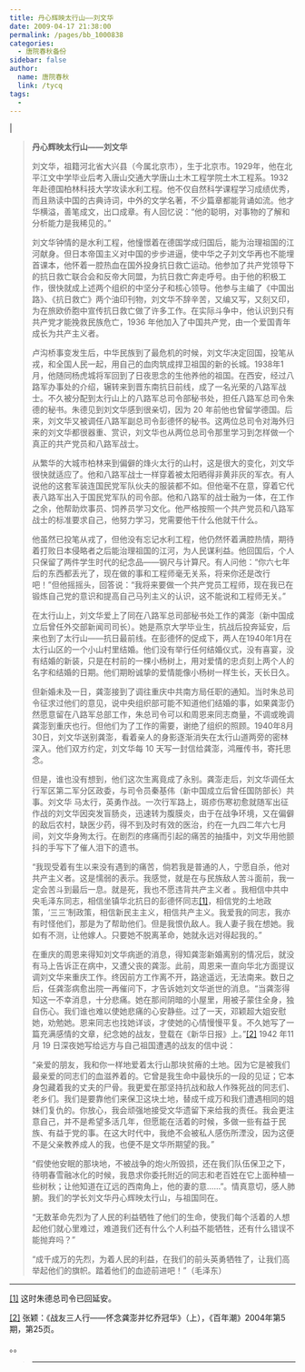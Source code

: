 ```yaml
---
title: 丹心辉映太行山——刘文华
date: 2009-04-17 21:38:00
permalink: /pages/bb_1000838
categories: 
  - 唐院春秋备份
sidebar: false
author: 
  name: 唐院春秋
  link: /tycq
tags: 
  - 
---
```


|

> **丹心辉映太行山——刘文华**  
>
>
>
> 刘文华，祖籍河北省大兴县（今属北京市），生于北京市。1929年，他在北平江文中学毕业后考入唐山交通大学唐山土木工程学院土木工程系。1932年赴德国柏林科技大学攻读水利工程。他不仅自然科学课程学习成绩优秀，而且熟读中国的古典诗词，中外的文学名著，不少篇章都能背诵如流。他才华横溢，善笔成文，出口成章。有人回忆说：“他的聪明，对事物的了解和分析能力是我稀见的。”
>
>
> 刘文华钟情的是水利工程，他憧憬着在德国学成归国后，能为治理祖国的江河献身。但日本帝国主义对中国的步步进逼，使中华之子刘文华再也不能埋首课本，他怀着一腔热血在国外投身抗日救亡运动。他参加了共产党领导下的抗日救亡联合会和反帝大同盟，为抗日救亡奔走呼号。由于他的积极工作，很快就成上述两个组织的中坚分子和核心领导。他参与主编了《中国出路》、《抗日救亡》两个油印刊物，刘文华不辞辛苦，又编又写，又刻又印，为在旅欧侨胞中宣传抗日救亡做了许多工作。在实际斗争中，他认识到只有共产党才能挽救民族危亡，1936
> 年他加入了中国共产党，由一个爱国青年成长为共产主义者。
>
>
> 卢沟桥事变发生后，中华民族到了最危机的时候，刘文华决定回国，投笔从戎，和全国人民一起，用自己的血肉筑成捍卫祖国的新的长城。1938年1月，他随同杨虎城将军回到了日夜思念的生他养他的祖国。在西安，经过八路军办事处的介绍，辗转来到晋东南抗日前线，成了一名光荣的八路军战士。不久被分配到太行山上的八路军总司令部秘书处，担任八路军总司令朱德的秘书。朱德见到刘文华感到很亲切，因为
> 20
> 年前他也曾留学德国。后来，刘文华又被调任八路军副总司令彭德怀的秘书。这两位总司令对海外归来的刘文华都很器重、赏识，刘文华也从两位总司令那里学习到怎样做一个真正的共产党员和八路军战士。
>
>
> 从繁华的大城市柏林来到偏僻的烽火太行的山村，这是很大的变化，刘文华很快就适应了。他和八路军战士一样穿着被太阳晒得非黄非灰的军衣。有人说他的这套军装连国民党军队伙夫的服装都不如。但他毫不在意，穿着它代表八路军出入于国民党军队的司令部。他和八路军的战士融为一体，在工作之余，他帮助炊事员、饲养员学习文化。他严格按照一个共产党员和八路军战士的标准要求自己，他努力学习，党需要他干什么他就干什么。
>
>
> 他虽然已投笔从戎了，但他没有忘记水利工程，他仍然怀着满腔热情，期待着打败日本侵略者之后能治理祖国的江河，为人民谋利益。他回国后，个人只保留了两件学生时代的纪念品——钢尺与计算尺。有人问他：“你六七年后的东西都丢光了，现在做的事和工程师毫无关系，将来你还是改行吧！”但他摇摇头，回答说：“我将来要做一个共产党员工程师，现在我已在锻炼自己党的意识和提高自己马列主义的认识，这不能说和工程师无关。”
>
>
> 在太行山上，刘文华爱上了同在八路军总司部秘书处工作的龚澎（新中国成立后曾任外交部新闻司司长）。她是燕京大学毕业生，抗战后投奔延安，后来也到了太行山——抗日最前线。在彭德怀的促成下，两人在1940年1月在太行山区的一个小山村里结婚。他们没有举行任何结婚仪式，没有喜宴，没有结婚的新装，只是在村前的一棵小杨树上，用对爱情的忠贞刻上两个人的名字和结婚的日期。他们期盼诚挚的爱情能像小杨树一样生长，天长日久。
>
>
> 但新婚未及一日，龚澎接到了调往重庆中共南方局任职的通知。当时朱总司令征求过他们的意见，说中央组织部可能不知道他们结婚的事，如果龚澎仍然愿意留在八路军总部工作，朱总司令可以和周恩来同志商量，不调或晚调龚澎到重庆也行。但他们为了工作的需要，谢绝了组织的照顾。1940年8月30日，刘文华送别龚澎，看着亲人的身影逐渐消失在太行山道两旁的密林深入。他们双方约定，刘文华每
> 10 天写一封信给龚澎，鸿雁传书，寄托思念。
>
> 但是，谁也没有想到，他们这次生离竟成了永别。龚澎走后，刘文华调任太行军区第二军分区政委，与司令员秦基伟（新中国成立后曾任国防部长）共事。刘文华
> 马太行，英勇作战。一次行军路上，斑疹伤寒初愈就随军出征作战的刘文华因突发盲肠炎，迅速转为腹膜炎，由于在战争环境，又在偏僻的敌后农村，缺医少药，得不到及时有效的医治，约在一九四二年六七月间，刘文华身殉太行。在剧烈的疼痛而引起的痛苦的抽搐中，刘文华用他颤抖的手写下了催人泪下的遗书。
>
>
> “我现受着有生以来没有遇到的痛苦，倘若我是普通的人，宁愿自杀，他对共产主义者。这是懦弱的表示。我感觉，就是在与民族敌人苦斗面前，我一定会苦斗到最后一息。就是死，我也不愿违背共产主义者
> 。我相信中共中央毛泽东同志，相信坐镇华北抗日的彭德怀同志[[1]](http://tangyuanchunqiu.blog.163.com/blog/getBlog.do?bid=fks_082066085085083075080086082095085086083064093084085064081#_ftn1)，相信党的土地政策，‘三三’制政策，相信新民主主义，相信共产主义。我爱我的同志，我亦有时怪他们，那是为了帮助他们。但是我恨仇敌人。我人妻子我在想她。我如有不测，让他嫁人。只要她不脱离革命，她就永远对得起我的。”
>
>
> 在重庆的周恩来得知刘文华病逝的消息，得知龚澎新婚离别的情况后，就没有马上告诉正在病中，又遭父丧的龚澎。此前，周恩来一直向华北方面提议调刘文华来重庆工作。终因前方工作离不开，路途遥远，无法南来。数日之后，任龚澎病愈出院一再催问下，才告诉她刘文华逝世的消息。“当龚澎得知这一不幸消息，十分悲痛。她在那间阴暗的小屋里，用被子蒙住全身，独自伤心。我们谁也难以使她悲痛的心安静些。过了一天，邓颖超大姐安慰她，劝勉她。恩来同志也找她详谈，才使她的心情慢慢平复。不久她写了一篇充满感情的文章，纪念她的战友，登载在《新华日报》上。”[[2]](http://tangyuanchunqiu.blog.163.com/blog/getBlog.do?bid=fks_082066085085083075080086082095085086083064093084085064081#_ftn2)
> 1942 年11 月 19 日深夜她写给远方与自己祖国遭遇的战友的信中说：
>
>
> “亲爱的朋友，我和你一样地爱着太行山那块贫瘠的土地。因为它是被我们最亲爱的同志们的血滋养着的。它曾是我生命中最快乐的一段的见证；它本身包藏着我的丈夫的尸骨。我更爱在那坚持抗战和敌人作殊死战的同志们、老乡们。我们是要靠他们来保卫这块土地，替成千成万和我们遭遇相同的姐妹们复仇的。你放心，我会顽强地接受文华遗留下来给我的责任。我会更注意自己，并不是希望多活几年，但愿能在活着的时候，多做一些有益于民族、有益于党的事。在这大时代中，我绝不会被私人感伤所湮没，因为这便不是父亲教养成人的我，也便不是文华所期望的我。”
>
>
> “假使他安眠的那块地，不被战争的炮火所毁损，还在我们队伍保卫之下，待明春雪融冰化的时候，我恳求你委托附近的同志和老百姓在它上面种植一些树秋；让他知道在辽远的西南角上，他的妻的意……”。情真意切，感人肺腑。我们的学长刘文华丹心辉映太行山，与祖国同在。
>
> “无数革命先烈为了人民的利益牺牲了他们的生命，使我们每个活着的人想起他们就心里难过，难道我们还有什么个人利益不能牺牲，还有什么错误不能抛弃吗？”
>
> “成千成万的先烈，为着人民的利益，在我们的前头英勇牺牲了，让我们高举起他们的旗帜。踏着他们的血迹前进吧！”（毛泽东）
>
>  
>

* * *

[[1]](http://tangyuanchunqiu.blog.163.com/blog/getBlog.do?bid=fks_082066085085083075080086082095085086083064093084085064081#_ftnref1)
这时朱德总司令已回延安。

[[2]](http://tangyuanchunqiu.blog.163.com/blog/getBlog.do?bid=fks_082066085085083075080086082095085086083064093084085064081#_ftnref2)
张颖：《战友三人行——怀念龚澎并忆乔冠华》（上），《百年潮》2004年第5期，第25页。

。。

> ---